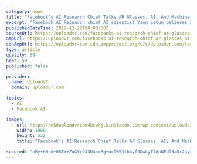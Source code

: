 ```yaml
---
category: news
title: "Facebook’s AI Research Chief Talks AR Glasses, AI, And Machine Learning"
excerpt: "Facebook AI Research chief AI scientist Yann LeCun believes augmented reality glasses are an ideal challenge for machine learning (ML) practitioners — a “killer app” — because they involve a confluence of unsolved problems. Perfect AR glasses will ..."
publishedDateTime: 2019-12-22T00:00:00Z
sourceUrl: https://uploadvr.com/facebooks-ai-research-chief-ar-glasses-ai-machine-learning/
ampUrl: https://uploadvr.com/facebooks-ai-research-chief-ar-glasses-ai-machine-learning/?amp
cdnAmpUrl: https://uploadvr-com.cdn.ampproject.org/c/s/uploadvr.com/facebooks-ai-research-chief-ar-glasses-ai-machine-learning/?amp
type: article
quality: 59
heat: 59
published: false

provider:
  name: UploadVR
  domain: uploadvr.com

topics:
  - AI
  - Facebook AI

images:
  - url: https://mk0uploadvrcom4bcwhj.kinstacdn.com/wp-content/uploads/2019/12/facebook-zuckerberg-ar-glasses-on-stage-screenshot-livestream.jpg
    width: 1000
    height: 532
    title: "Facebook’s AI Research Chief Talks AR Glasses, AI, And Machine Learning"

secured: "nRy+HHsd+08Tx+ZoGYr943U4sx8g+uclW53ih4yf9DwLyTl0nNEUl5aOr2ay3GG9q+aPSxMDO1lfkqBCnCPcJY8djSO9Dt6nCl/CsJRjnPwm1yhOD41n4/S3OAXP6bhzFLYZsJSu/w3MxVc/WL15BxVIm8oC4yvMOSPSpECh2jLNOMsB7LuAp7+Q+52ueVqT5oL4QIEduYUOTlrumtfwaNkYEyQSdrcR4cdx0shlmpZibgRYocRk8+BvQ4bEzqV+evpMy5TdO5opZs9roPzA7XxPetCXBQHOJP29M3S2l9k=;CqysV+NIyggLsrffiapN/Q=="
---
```


